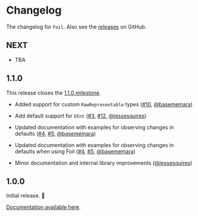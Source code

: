 # Changelog

The changelog for `Foil`. Also see the [releases](https://github.com/jessesquires/Foil/releases) on GitHub.

NEXT
-----

- TBA

1.1.0
-----

This release closes the [1.1.0 milestone](https://github.com/jessesquires/Foil/milestone/1?closed=1).

- Added support for custom `RawRepresentable` types ([#10](https://github.com/jessesquires/Foil/pull/10), [@basememara](https://github.com/basememara))

- Add default support for `UInt` ([#3](https://github.com/jessesquires/Foil/issues/3), [#12](https://github.com/jessesquires/Foil/pull/12), [@jessesquires](https://github.com/jessesquires))

- Updated documentation with examples for observing changes in defaults ([#4](https://github.com/jessesquires/Foil/issues/4), [#5](https://github.com/jessesquires/Foil/pull/5), [@basememara](https://github.com/basememara))

- Updated documentation with examples for observing changes in defaults when using Foil ([#4](https://github.com/jessesquires/Foil/issues/4), [#5](https://github.com/jessesquires/Foil/pull/5), [@basememara](https://github.com/basememara))

- Minor documentation and internal library improvements ([@jessesquires](https://github.com/jessesquires))

1.0.0
-----

Initial release. 🎉

[Documentation available here](https://jessesquires.github.io/Foil/).
